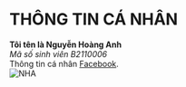 # THÔNG TIN CÁ NHÂN<br>
**Tôi tên là Nguyễn Hoàng Anh**<br>
_Mã số sinh viên B2110006_<br>
Thông tin cá nhân [Facebook](https://www.facebook.com/arlo1005/).<br>
![NHA](hthttps://www.google.com/url?sa=i&url=https%3A%2F%2Fkenh14.vn%2Ftop-25-anh-gif-duoc-xem-nhieu-nhat-2020-mot-nam-dang-quen-nhung-toan-anh-dong-dang-yeu-20201206122727069.chn&psig=AOvVaw0UhSznEeiGXJgn0FcHcfBD&ust=1709343332221000&source=images&cd=vfe&opi=89978449&ved=0CBIQjRxqFwoTCKitkqP20YQDFQAAAAAdAAAAABAE)
